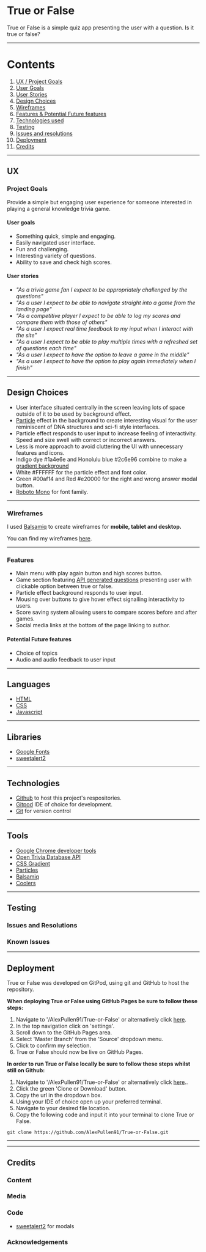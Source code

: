 
# True or False 


True or False is a simple quiz app presenting the user with a question. Is it true or false?


---

# Contents
1. [UX / Project Goals](#ux)
2. [User Goals](#user-Goals)
3. [User Stories](#user-stories)
4. [Design Choices](#design-choices)
5. [Wireframes](#wireframes)
6. [Features & Potential Future features](#features)
7. [Technologies used](#languages)
8. [Testing](#testing)
9. [Issues and resolutions](#issues-and-resolutions)
10. [Deployment](#deployment)
11. [Credits](#credits)
---

## UX


### Project Goals

Provide a simple but engaging user experience for someone interested in playing a general knowledge trivia game.

#### User goals

* Something quick, simple and engaging.
* Easily navigated user interface.
* Fun and challenging.
* Interesting variety of questions.
* Ability to save and check high scores.

#### User stories

* *"As a trivia game fan I expect to be appropriately challenged by the questions"*
* *"As a user I expect to be able to navigate straight into a game from the landing page"*
* *"As a competitive player I expect to be able to log my scores and compare them with those of others"*
* *"As a user I expect real time feedback to my input when I interact with the site"*
* *"As a user I expect to be able to play multiple times with a refreshed set of questions each time"*
* *"As a user I expect to have the option to leave a game in the middle"*
* *"As a user I expect to have the option to play again immediately when I finish"*

---

## Design Choices
* User interface situated centrally in the screen leaving lots of space outside of it to be used by background effect.
* [Particle](https://marcbruederlin.github.io/particles.js/) effect in the background to create interesting visual for the user reminiscent of DNA structures and sci-fi style interfaces.
* Particle effect responds to user input to increase feeling of interactivity. Speed and size swell with correct or incorrect answers.
* Less is more approach to avoid cluttering the UI with unnecessary features and icons.
* Indigo dye #1a4e6e and Honolulu blue #2c6e96 combine to make a [gradient background](https://cssgradient.io/)
* White #FFFFFF for the particle effect and font color.
* Green #00af14 and Red #e20000 for the right and wrong answer modal button.
* [Roboto Mono](https://fonts.google.com/specimen/Roboto+Mono?sort=popularity&preview.text=Question+number+1+2+3+4+5+6&preview.text_type=custom&sidebar.open&selection.family=Roboto+Mono:wght@300) for font family.

---

### Wireframes


I used [Balsamiq](https://balsamiq.com/) to create wireframes for **mobile, tablet and desktop.**

You can find my wireframes [here](https://github.com/AlexPullen91/True-or-False/tree/master/wireframes).

---

### Features

* Main menu with play again button and high scores button.
* Game section featuring [API generated questions](https://opentdb.com/) presenting user with clickable option between true or false.
* Particle effect background responds to user input.
* Mousing over buttons to give hover effect signalling interactivity to users.
* Score saving system allowing users to compare scores before and after games.
* Social media links at the bottom of the page linking to author.

#### Potential Future features

* Choice of topics
* Audio and audio feedback to user input

---

## Languages

* [HTML](https://en.wikipedia.org/wiki/HTML)
* [CSS](https://en.wikipedia.org/wiki/Cascading_Style_Sheets)
* [Javascript](https://www.javascript.com/) 

---

## Libraries

* [Google Fonts](https://fonts.google.com/)
* [sweetalert2](https://sweetalert2.github.io/)

---

## Technologies 

* [Github](https://github.com/) to host this project's respositories.
* [Gitpod](https://www.gitpod.io/) IDE of choice for development.
* [Git](https://git-scm.com/) for version control

---

## Tools

* [Google Chrome developer tools](https://developers.google.com/web/tools/chrome-devtools)
* [Open Trivia Database API](https://opentdb.com/)
* [CSS Gradient](https://cssgradient.io/)
* [Particles](https://marcbruederlin.github.io/particles.js/)
* [Balsamiq](https://balsamiq.com/)
* [Coolers](https://coolors.co/)

---

## Testing



### Issues and Resolutions



### Known Issues


---

## Deployment

True or False was developed on GitPod, using git and GitHub to host the repository.

__When deploying True or False using GitHub Pages be sure to follow these steps:__

1. Navigate to '/AlexPullen91/True-or-False' or alternatively click [here](https://github.com/AlexPullen91/True-or-False).
2. In the top navigation click on 'settings'.
3. Scroll down to the GitHub Pages area.
4. Select 'Master Branch' from the 'Source' dropdown menu.
5. Click to confirm my selection.
6. True or False should now be live on GitHub Pages.

__In order to run True or False locally be sure to follow these steps whilst still on Github:__

1. Navigate to '/AlexPullen91/True-or-False' or alternatively click [here](https://github.com/AlexPullen91/True-or-False)..
2. Click the green 'Clone or Download' button.
3. Copy the url in the dropdown box.
4. Using your IDE of choice open up your preferred terminal.
5. Navigate to your desired file location.
6. Copy the following code and input it into your terminal to clone True or False.

```git clone https://github.com/AlexPullen91/True-or-False.git```

---

---

## Credits


### Content


### Media


### Code

* [sweetalert2](https://sweetalert2.github.io/) for modals

### Acknowledgements

